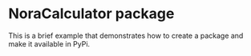 # NoraCalculator package

This is a brief example that demonstrates how to create a package and make it available in PyPi.
